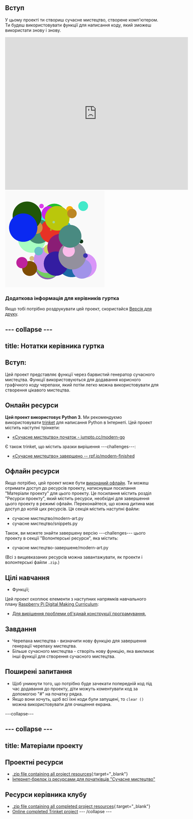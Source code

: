 ## Вступ

У цьому проекті ти створиш сучасне мистецтво, створене комп'ютером. Ти будеш використовувати функції для написання коду, який зможеш використати знову і знову.

<div class="trinket">
  <iframe src="https://trinket.io/embed/python/47bbc2fc2b?outputOnly=true&start=result" width="600" height="500" frameborder="0" marginwidth="0" marginheight="0" allowfullscreen>
  </iframe>
  <img src="images/modern-finished.png">
</div>

### Додаткова інформація для керівників гуртка

Якщо тобі потрібно роздрукувати цей проект, скористайся [Версія для друку](https://projects.raspberrypi.org/en/projects/modern-art/print).

## \--- collapse \---

## title: Нотатки керівника гуртка

## Вступ:

Цей проект представляє функції через барвистий генератор сучасного мистецтва. Функції використовуються для додавання корисного графічного коду черепахи, який потім легко можна використовувати для створення цікавого мистецтва.

## Онлайн ресурси

**Цей проект використовує Python 3.** Ми рекомендуємо використовувати [trinket](https://trinket.io/) для написання Python в Інтернеті. Цей проект містить наступні трінкети:

* [«Сучасне мистецтво» початок - jumpto.cc/modern-go](http://jumpto.cc/modern-go)

Є також trinket, що містить зразки вирішення \---challenges\---:

* [«Сучасне мистецтво» завершено -- rpf.io/modern-finished](https://rpf.io/modern-finished)

## Офлайн ресурси

Якщо потрібно, цей проект може бути [виконаний офлайн](https://www.codeclubprojects.org/en-GB/resources/python-working-offline/). Ти можеш отримати доступ до ресурсів проекту, натиснувши посилання "Матеріали проекту" для цього проекту. Це посилання містить розділ "Ресурси проекту", який містить ресурси, необхідні для завершення цього проекту в режимі офлайн. Переконайтеся, що кожна дитина має доступ до копій цих ресурсів. Ця секція містить наступні файли:

* сучасне мистецтво/modern-art.py
* сучасне мистецтво/snippets.py

Також, ви можете знайти завершену версію \---challenges\--- цього проекту в секції "Волонтерські ресурси", яка містить:

* сучасне мистецтво-завершене/modern-art.py

(Всі з вищевказаних ресурсів можна завантажувати, як проекти і волонтерські файли `.zip`.)

## Цілі навчання

* Функції;

Цей проект охоплює елементи з наступних напрямків навчального плану [Raspberry Pi Digital Making Curriculum](http://rpf.io/curriculum):

* [Для вирішення проблеми об'єднай конструкції програмування.](https://www.raspberrypi.org/curriculum/programming/builder)

## Завдання

* Черепаха мистецтва - визначити нову функцію для завершення генерації черепаху мистецтва.
* Більше сучасного мистецтва - створіть нову функцію, яка викликає інші функції для створення сучасного мистецтва.

## Поширені запитання

* Щоб уникнути того, що потрібно буде зачекати попередній код під час додавання до проекту, діти можуть коментувати код за допомогою "#" на початку рядка.
* Якщо вони хочуть, щоб всі їхні коди були запущені, то `clear ()` можна використовувати для очищення екрана. 

\---collapse\---

## \--- collapse \---

## title: Матеріали проекту

## Проектні ресурси

* [.zip file containing all project resources](http://rpf.io/p/en/modern-art-go){:target="_blank"}
* [Інтернет-брелок із ресурсами для початківців "Сучасне мистецтво"](http://jumpto.cc/modern-go)

## Ресурси керівника клубу

* [.zip file containing all completed project resources](http://rpf.io/p/en/modern-art-get){:target="_blank"}
* [Online completed Trinket project](https://trinket.io/python/47bbc2fc2b) \--- /collapse \---